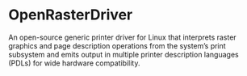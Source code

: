 # OpenRasterDriver
An open-source generic printer driver for Linux that interprets raster graphics and page description operations from the system’s print subsystem and emits output in multiple printer description languages (PDLs) for wide hardware compatibility.
